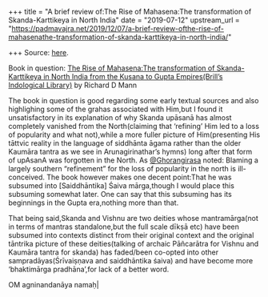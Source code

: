 +++
title = "A brief review of:The Rise of Mahasena:The transformation of Skanda-Karttikeya in North India"
date = "2019-07-12"
upstream_url = "https://padmavajra.net/2019/12/07/a-brief-review-ofthe-rise-of-mahasenathe-transformation-of-skanda-karttikeya-in-north-india/"

+++
Source: [here](https://padmavajra.net/2019/12/07/a-brief-review-ofthe-rise-of-mahasenathe-transformation-of-skanda-karttikeya-in-north-india/).

Book in question: [The Rise of Mahasena:The transformation of
Skanda-Karttikeya in North India from the Kusana to Gupta
Empires(Brill’s Indological
Library)](https://www.amazon.in/Rise-Mahasena-Transformation-Skanda-Karttikeya-Indological/dp/9004217541)
by Richard D Mann

The book in question is good regarding some early textual sources and
also highlighing some of the grahas associated with Him,but I found it
unsatisfactory in its explanation of why Skanda upāsanā has almost
completely vanished from the North(claiming that ‘refining’ Him led to a
loss of popularity and what not),while a more fuller picture of
Him(presenting His tāttvic reality in the language of siddhānta āgama
rather than the older Kaumāra tantra as we see in Arunagirinathar’s
hymns) long after that form of upAsanA was forgotten in the North. As
[@Ghorangirasa](https:twitter.com/Ghorangirasa) noted: Blaming a largely
southern “refinement” for the loss of popularity in the north is
ill-conceived. The book however makes one decent point:That he was
subsumed into \[Saiddhāntika\] Śaiva mārga,though I would place this
subsuming somewhat later. One can say that this subsuming has its
beginnings in the Gupta era,nothing more than that.

That being said,Skanda and Vishnu are two deities whose mantramārga(not
in terms of mantras standalone,but the full scale dīkṣā etc) have been
subsumed into contexts distinct from their original context and the
original tāntrika picture of these deities(talking of archaic Pāñcarātra
for Vishnu and Kaumāra tantra for skanda) has faded/been co-opted into
other sampradāyas(Śrīvaiṣṇava and saiddhāntika śaiva) and have become
more ‘bhaktimārga pradhāna’,for lack of a better word.

OM agninandanāya namaḥ\|

